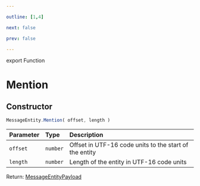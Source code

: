 ```yaml
---

outline: [1,4]

next: false

prev: false

---
```


export Function
# Mention

## Constructor
 ```ts
 MessageEntity.Mention( offset, length )
 ```
 
 | Parameter | Type | Description |
| :--- | :--- | :--- |
| `offset` | `number` | Offset in UTF-16 code units to the start of the entity |
| `length` | `number` | Length of the entity in UTF-16 code units |

Return: [MessageEntityPayload](../../../interfaces/MessageEntityPayload.md)
